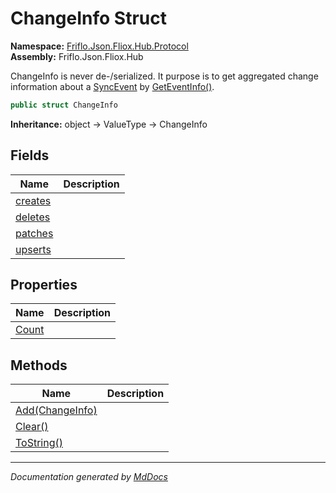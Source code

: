 ﻿<!--  
  <auto-generated>   
    The contents of this file were generated by a tool.  
    Changes to this file may be list if the file is regenerated  
  </auto-generated>   
-->

# ChangeInfo Struct

**Namespace:** [Friflo.Json.Fliox.Hub.Protocol](../index.md)  
**Assembly:** Friflo.Json.Fliox.Hub

ChangeInfo is never de\-\/serialized.             It purpose is to get aggregated change information about a [SyncEvent](../SyncEvent/index.md) by [GetEventInfo()](../SyncEvent/methods/GetEventInfo.md).

```csharp
public struct ChangeInfo
```

**Inheritance:** object → ValueType → ChangeInfo

## Fields

| Name                         | Description |
| ---------------------------- | ----------- |
| [creates](fields/creates.md) |             |
| [deletes](fields/deletes.md) |             |
| [patches](fields/patches.md) |             |
| [upserts](fields/upserts.md) |             |

## Properties

| Name                         | Description |
| ---------------------------- | ----------- |
| [Count](properties/Count.md) |             |

## Methods

| Name                              | Description |
| --------------------------------- | ----------- |
| [Add(ChangeInfo)](methods/Add.md) |             |
| [Clear()](methods/Clear.md)       |             |
| [ToString()](methods/ToString.md) |             |

___

*Documentation generated by [MdDocs](https://github.com/ap0llo/mddocs)*
